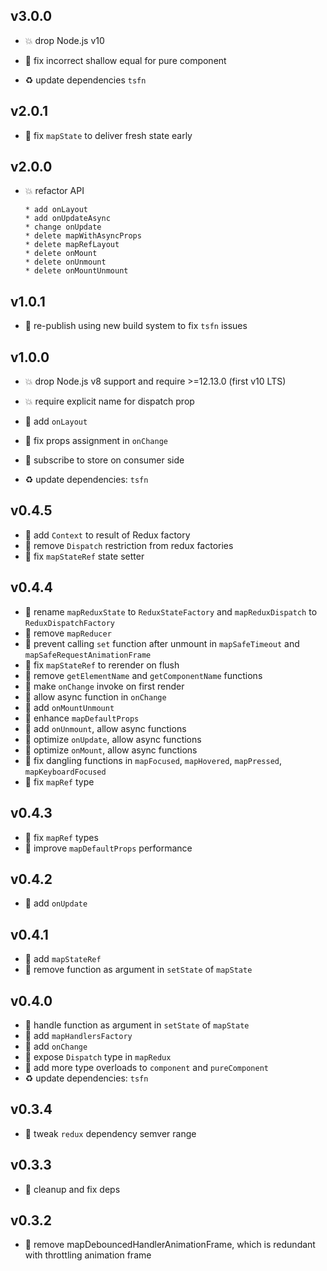 ## v3.0.0

* 💥 drop Node.js v10

* 🐞 fix incorrect shallow equal for pure component

* ♻️ update dependencies `tsfn`

## v2.0.1

* 🐞 fix `mapState` to deliver fresh state early

## v2.0.0

* 💥 refactor API

  ```
  * add onLayout
  * add onUpdateAsync
  * change onUpdate
  * delete mapWithAsyncProps
  * delete mapRefLayout
  * delete onMount
  * delete onUnmount
  * delete onMountUnmount
  ```

## v1.0.1

* 🐞 re-publish using new build system to fix `tsfn` issues

## v1.0.0

* 💥 drop Node.js v8 support and require >=12.13.0 (first v10 LTS)

* 💥 require explicit name for dispatch prop

* 🌱 add `onLayout`

* 🐞 fix props assignment in `onChange`

* 🐞 subscribe to store on consumer side

* ♻️ update dependencies: `tsfn`

## v0.4.5

* 🐞 add `Context` to result of Redux factory
* 🐞 remove `Dispatch` restriction from redux factories
* 🐞 fix `mapStateRef` state setter

## v0.4.4

* 🐞 rename `mapReduxState` to `ReduxStateFactory` and `mapReduxDispatch` to `ReduxDispatchFactory`
* 🐞 remove `mapReducer`
* 🐞 prevent calling `set` function after unmount in `mapSafeTimeout` and `mapSafeRequestAnimationFrame`
* 🐞 fix `mapStateRef` to rerender on flush
* 🐞 remove `getElementName` and `getComponentName` functions
* 🐞 make `onChange` invoke on first render
* 🐞 allow async function in `onChange`
* 🐞 add `onMountUnmount`
* 🐞 enhance `mapDefaultProps`
* 🐞 add `onUnmount`, allow async functions
* 🐞 optimize `onUpdate`, allow async functions
* 🐞 optimize `onMount`, allow async functions
* 🐞 fix dangling functions in `mapFocused`, `mapHovered`, `mapPressed`, `mapKeyboardFocused`
* 🐞 fix `mapRef` type

## v0.4.3

* 🐞 fix `mapRef` types
* 🐞 improve `mapDefaultProps` performance

## v0.4.2

* 🐞 add `onUpdate`

## v0.4.1

* 🐞 add `mapStateRef`
* 🐞 remove function as argument in `setState` of `mapState`

## v0.4.0

* 🌱 handle function as argument in `setState` of `mapState`
* 🌱 add `mapHandlersFactory`
* 🌱 add `onChange`
* 🐞 expose `Dispatch` type in `mapRedux`
* 🐞 add more type overloads to `component` and `pureComponent`
* ♻️ update dependencies: `tsfn`

## v0.3.4

* 🐞 tweak `redux` dependency semver range

## v0.3.3

* 🐞 cleanup and fix deps

## v0.3.2

* 🐞 remove mapDebouncedHandlerAnimationFrame, which is redundant with throttling animation frame
